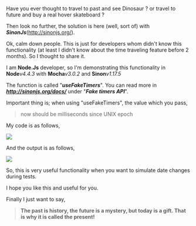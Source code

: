 Have you ever thought to travel to past and see Dinosaur ? or travel to future and buy a real hover skateboard ?

Then look no further, the solution is here (well, sort of) with _**SinonJs**_(http://sinonjs.org/).

Ok, calm down people. This is just for developers whom didn't know this functionality (at least I didn't know about the time traveling feature before 2 months). So I thought to share it.

I am **Node.Js** developer, so I'm demonstrating this functionality in **Node**_v4.4.3_ with **Mocha**_v3.0.2_ and **Sinon**_v1.17.5_

The function is called "_**useFakeTimers**_". You can read more in _**http://sinonjs.org/docs/**_ under "_**Fake timers API**_".

Important thing is; when using "useFakeTimers", the value which you pass,

> now should be milliseconds since UNIX epoch

My code is as follows,

![](https://media.licdn.com/mpr/mpr/AAEAAQAAAAAAAAd8AAAAJDRhNmJlMTk4LTQyNzctNDUyZC04MWQ1LWE0YzE0MjZjZmVlYw.png)

And the output is as follows,

![](https://media.licdn.com/mpr/mpr/AAEAAQAAAAAAAAfwAAAAJGQ4ZmVmZTQ0LTg1ZDUtNDY0Ny1hYzhjLTI2NzhkNWMzMDY5ZQ.png)

So, this is very useful functionality when you want to simulate date changes during tests.

I hope you like this and useful for you.

Finally I just want to say,

> **The past is history, the future is a mystery, but today is a gift. That is why it is called the present!**